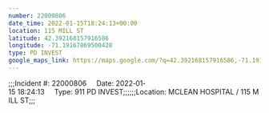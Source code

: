 ```yaml
---
number: 22000806
date_time: 2022-01-15T18:24:13+00:00
location: 115 MILL ST
latitude: 42.392168157916586
longitude: -71.19167869500428
type: PD INVEST
google_maps_link: https://maps.google.com/?q=42.392168157916586,-71.19167869500428
---
```


;;;Incident #: 22000806     Date: 2022‐01‐15 18:24:13     Type: 911 PD INVEST;;;;;;Location: MCLEAN HOSPITAL / 115 MILL ST;;;

